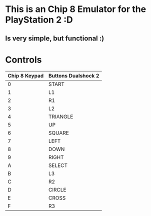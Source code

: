 # This is an Chip 8 Emulator for the PlayStation 2 :D

## Is very simple, but functional :)

# Controls

| **Chip 8 Keypad** | **Buttons Dualshock 2**   |
|------------------|---------------------------|
| 0                | START                     |
| 1                | L1                        |
| 2                | R1                        |
| 3                | L2                        |
| 4                | TRIANGLE                  |
| 5                | UP                        |
| 6                | SQUARE                    |
| 7                | LEFT                      |
| 8                | DOWN                      |
| 9                | RIGHT                     |
| A                | SELECT                    |
| B                | L3                        |
| C                | R2                        |
| D                | CIRCLE                    |
| E                | CROSS                     |
| F                | R3                        |
